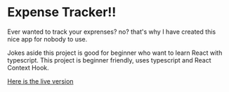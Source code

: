 # Expense Tracker!!

Ever wanted to track your exprenses? no? that's why I have created this nice app for nobody to use.

Jokes aside this project is good for beginner who want to learn React with typescript.
This project is beginner friendly, uses typescript and React Context Hook.

[Here is the live version](https://3xpence-14acker.netlify.app/)